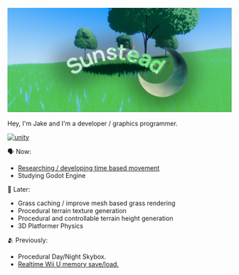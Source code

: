 ![Banner](./sunstead.png)

Hey, I'm Jake and I'm a developer / graphics programmer. 

<p align="left"> <a href="https://unity.com/" target="_blank" rel="noreferrer"> <img src="https://www.vectorlogo.zone/logos/unity3d/unity3d-icon.svg" alt="unity" width="40" height="40"/> </a>

🗣️ Now:
- [Researching / developing time based movement](https://github.com/JakeButf/NPCScheduler)
- Studying Godot Engine

👥 Later:
- Grass caching / improve mesh based grass rendering
- Procedural terrain texture generation
- Procedural and controllable terrain height generation
- 3D Platformer Physics

🫂 Previously:
- Procedural Day/Night Skybox.
- [Realtime Wii U memory save/load.](https://github.com/JakeButf/DoomZoom)
